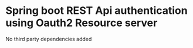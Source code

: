 # Spring boot REST Api authentication using Oauth2 Resource server

No third party dependencies added